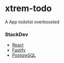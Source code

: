 # xtrem-todo
 A App todolist overboosted

### StackDev
- [React](https://vitejs.dev/)
- [Fastify](https://www.fastify.io/)
- [PostgreSQL](https://www.postgresql.org/)
